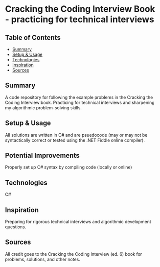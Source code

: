 # Cracking the Coding Interview Book - practicing for technical interviews

## Table of Contents
* [Summary](#summary)
* [Setup & Usage](#setup-&-usage)
* [Technologies](#technologies)
* [Inspiration](#inspiration)
* [Sources](#sources)

## Summary
A code repository for following the example problems in the Cracking the Coding Interview book.  Practicing for technical interviews and sharpening my algorithmic problem-solving skills.

## Setup & Usage
All solutions are written in C# and are psuedocode (may or may not be syntactically correct or tested using the .NET Fiddle online compiler).

## Potential Improvements
Properly set up C# syntax by compiling code (locally or online)

## Technologies
C#

## Inspiration
Preparing for rigorous technical interviews and algorithmic development questions.

## Sources
All credit goes to the Cracking the Coding Interview (ed. 6) book for problems, solutions, and other notes.
